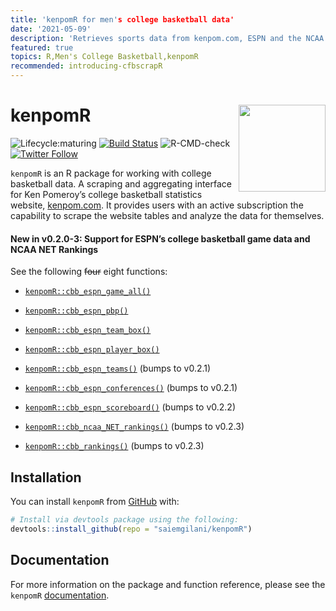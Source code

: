 ```yaml
---
title: 'kenpomR for men's college basketball data'
date: '2021-05-09'
description: 'Retrieves sports data from kenpom.com, ESPN and the NCAA website.'
featured: true
topics: R,Men's College Basketball,kenpomR
recommended: introducing-cfbscrapR
---
```


# kenpomR <a href='http://saiemgilani.github.io/kenpomR'><img src="man/figures/logo.png" align="right" height="139"/></a>

<!-- badges: start -->

![Lifecycle:maturing](https://img.shields.io/badge/lifecycle-maturing-blue.svg)
[![Build
Status](https://travis-ci.com/saiemgilani/kenpomR.svg?branch=master)](https://travis-ci.com/saiemgilani/kenpomR)
![R-CMD-check](https://github.com/saiemgilani/kenpomR/workflows/R-CMD-check/badge.svg)
[![Twitter
Follow](https://img.shields.io/twitter/follow/saiemgilani?style=social)](https://twitter.com/saiemgilani)
<!-- badges: end -->

`kenpomR` is an R package for working with college basketball data. A
scraping and aggregating interface for Ken Pomeroy’s college basketball
statistics website, [kenpom.com](https://kenpom.com). It provides users
with an active subscription the capability to scrape the website tables
and analyze the data for themselves.

#### New in v0.2.0-3: Support for ESPN’s college basketball game data and NCAA NET Rankings

See the following ~~four~~ eight functions:

  - [`kenpomR::cbb_espn_game_all()`](https://saiemgilani.github.io/kenpomR/reference/cbb_espn_game_all.html)

  - [`kenpomR::cbb_espn_pbp()`](https://saiemgilani.github.io/kenpomR/reference/cbb_espn_pbp.html)

  - [`kenpomR::cbb_espn_team_box()`](https://saiemgilani.github.io/kenpomR/reference/cbb_espn_team_box.html)

  - [`kenpomR::cbb_espn_player_box()`](https://saiemgilani.github.io/kenpomR/reference/cbb_espn_player_box.html)

  - [`kenpomR::cbb_espn_teams()`](https://saiemgilani.github.io/kenpomR/reference/cbb_espn_teams.html)
    (bumps to v0.2.1)

  - [`kenpomR::cbb_espn_conferences()`](https://saiemgilani.github.io/kenpomR/reference/cbb_espn_conferences.html)
    (bumps to v0.2.1)

  - [`kenpomR::cbb_espn_scoreboard()`](https://saiemgilani.github.io/kenpomR/reference/cbb_espn_scoreboard.html)
    (bumps to v0.2.2)

  - [`kenpomR::cbb_ncaa_NET_rankings()`](https://saiemgilani.github.io/kenpomR/reference/cbb_ncaa_NET_rankings.html)
    (bumps to v0.2.3)

  - [`kenpomR::cbb_rankings()`](https://saiemgilani.github.io/kenpomR/reference/cbb_rankings.html)
    (bumps to v0.2.3)

## Installation

You can install `kenpomR` from
[GitHub](https://github.com/saiemgilani/kenpomR) with:

``` r
# Install via devtools package using the following:
devtools::install_github(repo = "saiemgilani/kenpomR")
```

## Documentation

For more information on the package and function reference, please see
the `kenpomR` [documentation](https://saiemgilani.github.io/kenpomR/).
